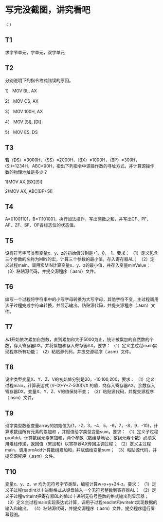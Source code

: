 # **写完没截图，讲究看吧**

：）

## T1

 求字节单元，字单元，双字单元

## T2 

分别说明下列指令格式错误的原因。

 1） MOV BL, AX 

2） MOV CS, AX 

3） MOV 100H, AX 

4） MOV [SI], [DI] 

5） MOV ES, DS

## T3

若（DS）=3000H，（SS）=2000H，（BX）=1000H，（BP）=300H，(SI)=1234H，ABC=90H，指出下列指令中源操作数的寻址方式，并计算源操作数的物理地址是多少？ 

1)MOV AX,[BX][SI]   

2)MOV AX, ABC[BP+SI]



## T4

A=01001101，B=11101001，执行加法操作，写出两数之和，并写出CF、PF、AF、ZF、SF、OF各标志位的状态值。



## T5

设有符号字节类型变量x、y、z的初始值分别是+1，0，-1。要求： （1）定义包含三个参数的名称为MIN的宏，计算三个参数的最小值，存入寄存器AL； （2）定义过程main，调用宏MIN计算变量x、y、z的最小值，并存入变量minValue； （3）粘贴源代码，并提交源程序（.asm）文件。

## T6

编写一个过程将字符串中的小写字母转换为大写字母，其他字符不变。主过程调用该子过程完成字符串转换，并显示输出。粘贴源代码，并提交源程序（.asm）文件。



## T7

从1开始依次累加自然数，直到累加和大于5000为止，统计被累加的自然数的个数，存入寄存器DX，并将累加和存入寄存器AX。要求： （1）定义主过程main实现程序所有功能； （2）粘贴源代码，并提交源程序（.asm）文件。



## T8

设字类型变量X、Y、Z、V的初始值分别是20，-10,100,200，要求： （1）定义过程main，计算表达式 (V-(X*Y+Z-500))/X 的值，商存入寄存器AX，余数存入寄存器DX，变量X、Y、Z、V的值保持不变； （2）粘贴源代码，并提交源程序（.asm）文件。

## T9

设字类型数组变量array的初始值为{1，-2，3，-4，5，-6，7，-8，9，-10}，计算求数组所有元素的累加和 ，并赋值给字类型变量sum。要求： （1）定义子过程proAdd，计算数组元素累加和，两个参数（数组基地址、数组元素个数）必须采用堆栈传递，返回值（累加和）以寄存器AX传回主调过程； （2）定义主过程main，调用proAdd计算数组累加和，并赋值给变量sum； （3）粘贴源代码，并提交源程序（.asm）文件。

## T10

变量x、y、z、w 均为无符号字节类型，编程计算w=x+y+24-z。要求： （1）定义子过程readInt以十进制格式从键盘输入一个无符号整数到寄存器AL； （2）定义子过程writeInt把寄存器BL的值以十进制无符号整数的格式输出到显示器； （3）定义主过程main实现表达式计算，调用子过程readInt和writeInt实现数据的输入和输出。 （4）粘贴源代码，并提交源程序（.asm）文件，提交程序运行屏幕截图。